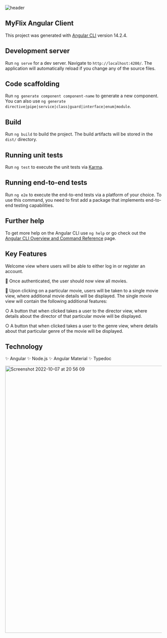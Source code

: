 ![header](https://capsule-render.vercel.app/api?type=wave&color=auto&height=300&section=header&text=MyFlix%20AngularClient&fontSize=90)

## MyFlix Angular Client

This project was generated with [Angular CLI](https://github.com/angular/angular-cli) version 14.2.4.

## Development server

Run `ng serve` for a dev server. Navigate to `http://localhost:4200/`. The application will automatically reload if you change any of the source files.

## Code scaffolding

Run `ng generate component component-name` to generate a new component. You can also use `ng generate directive|pipe|service|class|guard|interface|enum|module`.

## Build

Run `ng build` to build the project. The build artifacts will be stored in the `dist/` directory.

## Running unit tests

Run `ng test` to execute the unit tests via [Karma](https://karma-runner.github.io).

## Running end-to-end tests

Run `ng e2e` to execute the end-to-end tests via a platform of your choice. To use this command, you need to first add a package that implements end-to-end testing capabilities.

## Further help

To get more help on the Angular CLI use `ng help` or go check out the [Angular CLI Overview and Command Reference](https://angular.io/cli) page.

## Key Features

Welcome view where users will be able to either log in or register an
account. <br> 

  📌 Once authenticated, the user should now view all movies.<br>
  
  📌 Upon clicking on a particular movie, users will be taken to a single movie view, where
     additional movie details will be displayed. The single movie view will contain the following
     additional features:<br>
     
  ○ A button that when clicked takes a user to the director view, where details about the
    director of that particular movie will be displayed.<br>
    
  ○ A button that when clicked takes a user to the genre view, where details about that
    particular genre of the movie will be displayed.

## Technology 
✨ Angular
✨ Node.js
✨ Angular Material
✨ Typedoc 

<img width="858" alt="Screenshot 2022-10-07 at 20 56 09" src="https://user-images.githubusercontent.com/67543909/194633184-98f80e76-3dcf-4099-84a5-a5d470061915.png">

